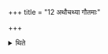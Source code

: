 +++
title = "12 अथौचथ्या गौतमाः"

+++

<details><summary>थिते</summary>

अथौचथ्या गौतमाः १२
</details>
